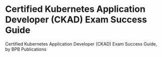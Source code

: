# Certified Kubernetes Application Developer (CKAD) Exam Success Guide
 Certified Kubernetes Application Developer (CKAD) Exam Success Guide, by BPB Publications
